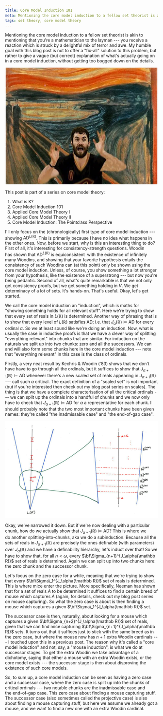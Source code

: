 ```yaml
---
title: Core Model Induction 101
meta: Mentioning the core model induction to a fellow set theorist is akin to mentioning that you're a mathematician to the layman --- you receive a reaction which is struck by a delightful mix of terror and awe. My humble goal with this blog post is not to offer a "fix-all" solution to this problem, but rather to give a vague (but correct) explanation of what's actually¬†going on in a core model induction, without getting too bogged down on the details.
tags: set theory, core model theory
---
```


Mentioning the core model induction to a fellow set theorist is akin to mentioning that
you're a mathematician to the layman --- you receive a reaction which is struck by a
delightful mix of terror and awe. My humble goal with this blog post is not to offer a
"fix-all" solution to this problem, but rather to give a vague (but correct)
explanation of what's actually going on in a core model induction, without getting too
bogged down on the details.

<center>
  <img src="/src/assets/img/core-model-induction-101.webp" alt="The Scream painting
  with a young man instead" style="width: min(500px, 100%);" />
</center>

This post is part of a series on core model theory:

1. <router-link to="/posts/2017-04-26-what-is-k">What is K?</router-link>
2. Core Model Induction 101
3. <router-link to="2018-10-22-applied-core-model-theory-i">Applied Core Model
   Theory I</router-link>
4. <router-link to="2018-11-13-applied-core-model-theory-ii">Applied Core Model
   Theory II</router-link>
5. <router-link to="2019-03-31-core-model-induction-the-pointclass-perspective">Core
   Model Induction: The Pointclass Perspective</router-link>

I'll only focus on the (chronologically) first type of core model induction --- showing
$\textsf{AD}^{L(\mathbb R)}$. This is primarily because I have no idea what happens in
the other ones. Now, before we start, why is this an interesting thing to do? First of
all, it's interesting for consistency-strength questions. Woodin has shown that
$\textsf{AD}^{L(\mathbb R)}$ is equiconsistent  with the existence of infinitely many
Woodins, and showing that your favorite hypothesis entails the consistency of such
Woodins can (at this point) only be shown using the core model induction. Unless, of
course, you show something a lot stronger from your hypothesis, like the existence of a
superstrong --- but now you're being pedantic. Second of all, what's quite remarkable
is that we not only get consistency proofs, but we get something holding in $V$. We get
determinacy of a lot of sets. It's hands-on. That's useful. Okay, let's get started.

We call the core model induction an "induction", which is maths for "showing something
holds for all relevant stuff". Here we're trying to show that every set of reals in
$L(\mathbb R)$ is determined. Another way of phrasing that is to show that every level
of $L(\mathbb R)$ satisfies $\textsf{AD}$; i.e. that $J_\alpha(\mathbb
R)\vDash\textsf{AD}$ for every ordinal $\alpha$. So we at least sound like we're doing
an induction. Now, what is usually the case in inductive proofs is that we have a
clever way of splitting "everything relevant" into chunks that are similar. For
induction on the naturals we split up into two chunks: zero and all the successors.
We can and will also form some chunks here in the core model induction --- note that
"everything relevant" in this case is the class of ordinals.

Firstly, a very neat result by Kechris & Woodin ('83) shows that we don't have have to
go through all the ordinals, but it suffices to show that $J_{\alpha+1}(\mathbb
R)\vDash\textsf{AD}$ whenever there's a new scaled set of reals appearing in
$J_{\alpha+1}(\mathbb R)$ --- call such $\alpha$ critical. The exact definition of a
"scaled set" is not important (but if you're interested then check out my blog post
series on scales). The thing is that we have a complete characterisation of all the
critical ordinals --- we can split up the ordinals into a handful of chunks and we now
only have to check that $J_{\alpha+1}(\mathbb R)\vDash\textsf{AD}$ for $\alpha$ a
representative for each chunk. I should probably note that the two most important
chunks have been given names: they're called "the inadmissable case" and "the
end-of-gap case".

<img src="/src/assets/img/core-model-induction-101-diagram.webp" alt="A diagram of the
critical ordinals in L(R)" class="invert-on-darkmode" />

Okay, we've narrowed it down. But if we're now dealing with a particular chunk, how do
we actually show that $J_{\alpha+1}(\mathbb R)\vDash\textsf{AD}$? This is where we
do another splitting-into-chunks, aka we do a subinduction. Because all the sets of
reals in $J_{\alpha+1}(\mathbb R)$ are precisely the ones definable (with parameters)
over $J_\alpha(\mathbb R)$ and we have a definability hierarchy, let's induct over
that! So we have to show that, for all $n<\omega$, every
$\bf\Sigma_{n+1}^{J_\alpha(\mathbb R)}$ set of reals is determined. Again we can split
up into two chunks here: the zero chunk and the successor chunk.

Let's focus on the zero case for a while, meaning that we're trying to show that every
$\bf\Sigma\_1^{J_\alpha(\mathbb R)}$ set of reals is determined. This is where mice
enter the picture. More specifically, Neeman has shown that for a set of reals $A$ to
be determined it suffices to find a certain breed of mouse which captures $A$ (again,
for details, check out my blog post series on mouse capturing). So what the zero case
is about is then finding a mouse which captures a given $\bf\Sigma\_1^{J_\alpha(\mathbb
R)}$ set.

The successor case is then, naturally, about looking for a mouse which captures a given
$\bf\Sigma_{n+2}^{J_\alpha(\mathbb R)}$ set of reals, given that we can find mice
capturing $\bf\Sigma_{n+1}^{J_\alpha(\mathbb R)}$ sets. It turns out that it suffices
just to stick with the same breed as in the zero case, but where the mouse now has
$n+1$ extra Woodin cardinals --- I touched upon this in a previous post. The reason why
it's called a "core model induction" and not, say, a "mouse induction", is what we do
at successor stages. To get the extra Woodin we take advantage of a dichotomy, saying
that either a mouse with an extra Woodin exists, or the core model exists --- the
successor stage is then about disproving the existence of such core models.

So, to sum up, a core model induction can be seen as having a zero case and a successor
case, where the zero case is split up into the chunks of critical ordinals --- two
notable chunks are the inadmissable case and the end-of-gap case. This zero case about
finding a mouse capturing stuff. The successor case (also sometimes called the
projective case) is also about finding a mouse capturing stuff, but here we assume we
already got a mouse, and we want to find a new one with an extra Woodin cardinal.
